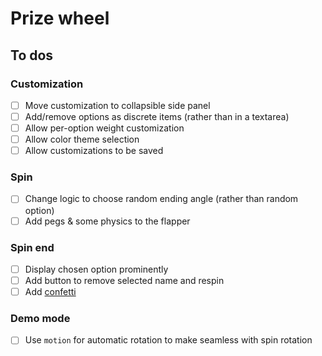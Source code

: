 # Prize wheel

## To dos

### Customization
- [ ] Move customization to collapsible side panel
- [ ] Add/remove options as discrete items (rather than in a textarea)
- [ ] Allow per-option weight customization
- [ ] Allow color theme selection
- [ ] Allow customizations to be saved

### Spin
- [ ] Change logic to choose random ending angle (rather than random option)
- [ ] Add pegs & some physics to the flapper

### Spin end
- [ ] Display chosen option prominently
- [ ] Add button to remove selected name and respin
- [ ] Add [confetti](https://www.kirilv.com/canvas-confetti/)

### Demo mode
- [ ] Use `motion` for automatic rotation to make seamless with spin rotation
